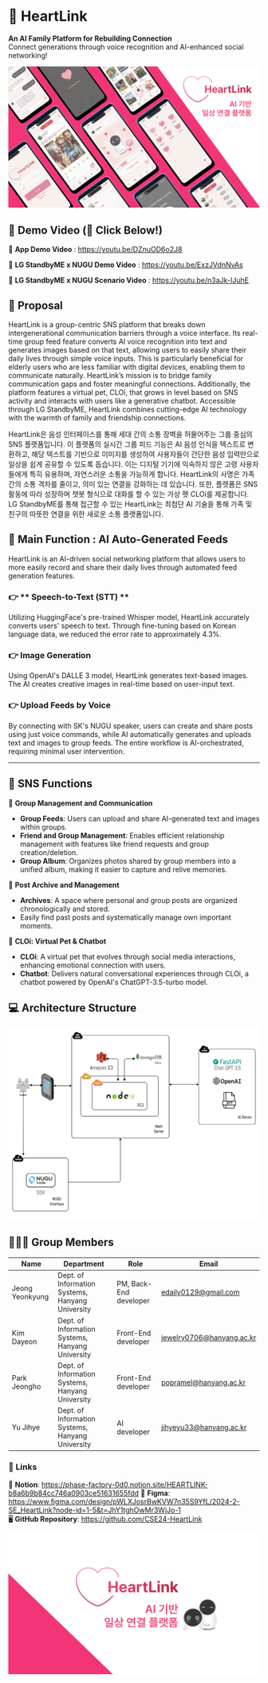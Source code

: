# 💖 HeartLink
**An AI Family Platform for Rebuilding Connection**  
Connect generations through voice recognition and AI-enhanced social networking!

![Title](../title.png)
  
  
## 🎥 Demo Video (🔗 Click Below!)
🔗 **App Demo Video** : https://youtu.be/DZnuOD6o2J8

🔗 **LG StandbyME x NUGU Demo Video** : https://youtu.be/ExzJVdnNvAs

🔗 **LG StandbyME x NUGU Scenario Video** : https://youtu.be/n3aJk-IJuhE
  
## 📌 Proposal
HeartLink is a group-centric SNS platform that breaks down intergenerational communication barriers through a voice interface. Its real-time group feed feature converts AI voice recognition into text and generates images based on that text, allowing users to easily share their daily lives through simple voice inputs. This is particularly beneficial for elderly users who are less familiar with digital devices, enabling them to communicate naturally. HeartLink’s mission is to bridge family communication gaps and foster meaningful connections. Additionally, the platform features a virtual pet, CLOi, that grows in level based on SNS activity and interacts with users like a generative chatbot. Accessible through LG StandbyME, HeartLink combines cutting-edge AI technology with the warmth of family and friendship connections.
  
HeartLink은 음성 인터페이스를 통해 세대 간의 소통 장벽을 허물어주는 그룹 중심의 SNS 플랫폼입니다. 이 플랫폼의 실시간 그룹 피드 기능은 AI 음성 인식을 텍스트로 변환하고, 해당 텍스트를 기반으로 이미지를 생성하여 사용자들이 간단한 음성 입력만으로 일상을 쉽게 공유할 수 있도록 돕습니다. 이는 디지털 기기에 익숙하지 않은 고령 사용자들에게 특히 유용하며, 자연스러운 소통을 가능하게 합니다. HeartLink의 사명은 가족 간의 소통 격차를 줄이고, 의미 있는 연결을 강화하는 데 있습니다. 또한, 플랫폼은 SNS 활동에 따라 성장하며 챗봇 형식으로 대화를 할 수 있는 가상 펫 CLOi를 제공합니다. LG StandbyME를 통해 접근할 수 있는 HeartLink는 최첨단 AI 기술을 통해 가족 및 친구의 따뜻한 연결을 위한 새로운 소통 플랫폼입니다.
     
## 🤖 Main Function : AI Auto-Generated Feeds
HeartLink is an AI-driven social networking platform that allows users to more easily record and share their daily lives through automated feed generation features.


### 👉 ** Speech-to-Text (STT) **

Utilizing HuggingFace's pre-trained Whisper model, HeartLink accurately converts users' speech to text. Through fine-tuning based on Korean language data, we reduced the error rate to approximately 4.3%.

### 👉 Image Generation

Using OpenAI's DALLE 3 model, HeartLink generates text-based images. The AI creates creative images in real-time based on user-input text.

### 👉 Upload Feeds by Voice

By connecting with SK's NUGU speaker, users can create and share posts using just voice commands, while AI automatically generates and uploads text and images to group feeds. The entire workflow is AI-orchestrated, requiring minimal user intervention.

---

## 🌟 SNS Functions


👭 **Group Management and Communication**

- **Group Feeds**: Users can upload and share AI-generated text and images within groups.
- **Friend and Group Management**: Enables efficient relationship management with features like friend requests and group creation/deletion.
- **Group Album**: Organizes photos shared by group members into a unified album, making it easier to capture and relive memories.

📁 **Post Archive and Management** 

- **Archives**: A space where personal and group posts are organized chronologically and stored.
- Easily find past posts and systematically manage own important moments.

🤖 **CLOi: Virtual Pet & Chatbot**

- **CLOi**: A virtual pet that evolves through social media interactions, enhancing emotional connection with users.
- **Chatbot**: Delivers natural conversational experiences through CLOi, a chatbot powered by OpenAI's ChatGPT-3.5-turbo model.
  
   
## 💻 Architecture Structure
![Architecture Diagram](../hlarchi.png)
   
## 🙋🏻‍♂️ Group Members
| Name            | Department                                | Role                   | Email                       |
|------------------|------------------------------------------|--------------------------|-----------------------------|
| Jeong Yeonkyung | Dept. of Information Systems, Hanyang University | PM, Back-End developer| edaily0129@gmail.com        |
| Kim Dayeon       | Dept. of Information Systems, Hanyang University | Front-End developer | jewelry0706@hanyang.ac.kr   |
| Park Jeongho     | Dept. of Information Systems, Hanyang University | Front-End developer | popramel@hanyang.ac.kr      |
| Yu Jihye         | Dept. of Information Systems, Hanyang University | AI developer | jihyeyu33@hanyang.ac.kr     |
    
### 🔗 Links
🔗 **Notion**: https://phase-factory-0d0.notion.site/HEARTLINK-b8a6b9b84cc746a0903ce51631655fdd
🎨 **Figma**: https://www.figma.com/design/pWLXJosrBwKVW7n35S9YfL/2024-2-SE_HeartLink?node-id=1-5&t=JhY1tghOwMr3WjJo-1  
🖥️ **GitHub Repository**: https://github.com/CSE24-HeartLink

![Bye-bye](../greet.png)
